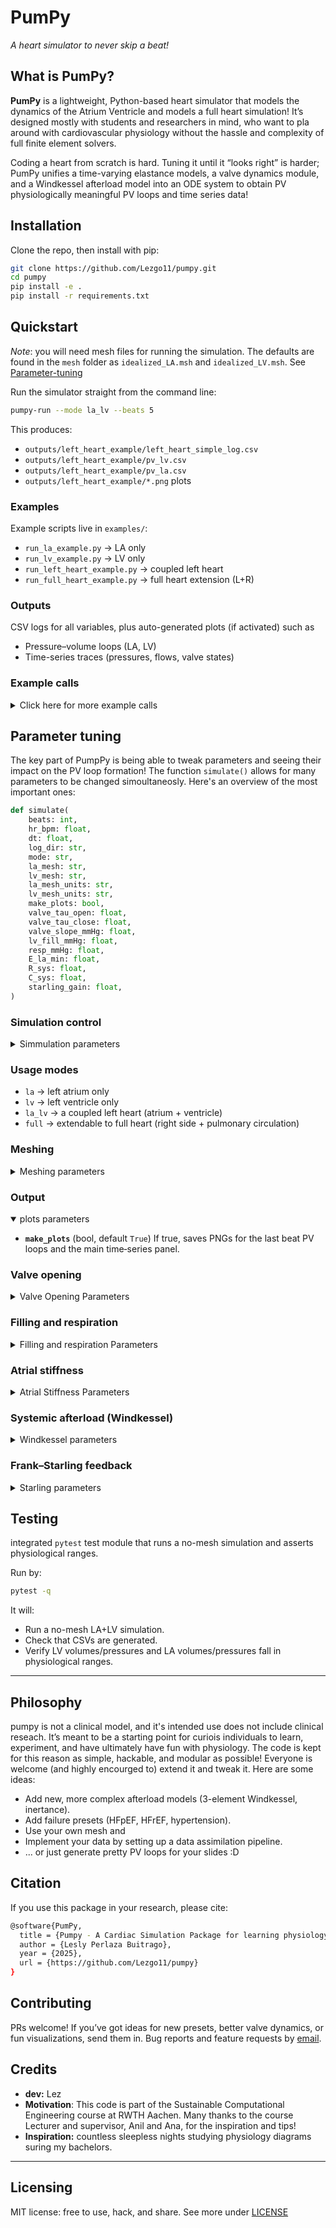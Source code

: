 # PumPy

*A heart simulator to never skip a beat!*

## What is PumPy?

**PumPy** is a lightweight, Python-based heart simulator that models the dynamics of the Atrium Ventricle and models a full heart simulation! It’s designed mostly with students and researchers in mind, who want to pla around with cardiovascular physiology without the hassle and complexity of full finite element solvers.

Coding a heart from scratch is hard. Tuning it until it “looks right” is harder; PumPy unifies a time-varying elastance models, a valve dynamics module, and a Windkessel afterload model into an ODE system to obtain PV physiologically meaningful PV loops and time series data!

## Installation

Clone the repo, then install with pip:

```bash
git clone https://github.com/Lezgo11/pumpy.git
cd pumpy
pip install -e .
pip install -r requirements.txt
```

## Quickstart

*Note*: you will need mesh files for running the simulation. The defaults are found in the `mesh` folder as `idealized_LA.msh` and `idealized_LV.msh`. See [Parameter-tuning](#parameter-tuning)

Run the simulator straight from the command line:

```bash
pumpy-run --mode la_lv --beats 5
```

This produces:

* `outputs/left_heart_example/left_heart_simple_log.csv`
* `outputs/left_heart_example/pv_lv.csv`
* `outputs/left_heart_example/pv_la.csv`
* `outputs/left_heart_example/*.png` plots

### Examples

Example scripts live in `examples/`:

* `run_la_example.py` → LA only
* `run_lv_example.py` → LV only
* `run_left_heart_example.py` → coupled left heart
* `run_full_heart_example.py` → full heart extension (L+R)

### Outputs

CSV logs for all variables, plus auto-generated plots (if activated) such as

* Pressure–volume loops (LA, LV)
* Time-series traces (pressures, flows, valve states)

### Example calls

<details>
  <summary>Click here for more example calls</summary>

##### 1. Run a steady, coupled left heart with plots:

```bash
pumpy-run --mode la_lv --beats 6 --hr 60 \
  --la-mesh "" --lv-mesh "" \
  --E-la-min 0.20 --resp-mmHg 2.0
```

##### 2. Higher afterload (hypertensive feel) and stiffer arteries:

```bash
pumpy-run --mode la_lv --beats 6 \
  --la-mesh "" --lv-mesh "" \
  --E-la-min 0.18 --resp-mmHg 1.0
# Tip: in code or CLI, set R_sys≈2.2e8 and C_sys≈0.9e-8
```

##### 3. Use meshes in millimetres:

```bash
pumpy-run --mode la \
  --la-mesh mesh/your_mesh.msh
  --la-mesh-units mm
```

</details>

## Parameter tuning

The key part of PumpPy is being able to tweak parameters and seeing their impact on the PV loop formation! The function `simulate()` allows for many parameters to be changed simoultaneosly. Here's an overview of the most important ones:

```python
def simulate(
    beats: int,
    hr_bpm: float,
    dt: float,
    log_dir: str,
    mode: str,
    la_mesh: str,
    lv_mesh: str,
    la_mesh_units: str,
    lv_mesh_units: str,
    make_plots: bool,
    valve_tau_open: float,
    valve_tau_close: float,
    valve_slope_mmHg: float,
    lv_fill_mmHg: float,
    resp_mmHg: float,
    E_la_min: float,
    R_sys: float,
    C_sys: float,
    starling_gain: float,
)
```

### Simulation control

<details>
<summary>Simmulation parameters</summary>

* **`beats`** (int, default `3`)
How many cardiac cycles to simulate.

* **`hr_bpm`** (float, default `65.0`)
Heart rate in beats per minute. Period `T = 60 / hr_bpm`.

* **`dt`** (float, default `1e-3`)
Time step in seconds. Smaller → more accurate and smoother valve dynamics, but slower. Values between `5e-4` and `2e-3` work well.

* **`log_dir`** (str, default `"outputs"`)
Directory where CSVs and PNGs are written. Created automatically if missing.

* **`mode`** (str, default `"la_lv"`)
Choose the subsystem you want:

  * `la` — Left atrium only (standalone).
  * `lv` — Left ventricle only (+ aortic afterload); LA is replaced by a fixed filling pressure `lv_fill_mmHg`.
  * `la_lv` — Coupled left heart: LA ↔ LV with logical mitral/aortic valves and aortic afterload.
  * `full` — Full heart (L+R): RA ↔ RV ↔ pulmonary ↔ LA ↔ LV ↔ systemic. Lightweight right side.

</details>



### Usage modes

* `la` → left atrium only
* `lv` → left ventricle only
* `la_lv` → a coupled left heart (atrium + ventricle)
* `full` → extendable to full heart (right side + pulmonary circulation)

### Meshing
<details >
  <summary>Meshing parameters </summary>

* **`la_mesh`**, **`lv_mesh`** (str, defaults point to `mesh/idealized_*.msh`)

  * **Use your own simulation mesh**:  

    ```bash
    pumpy-run --mode la_lv --la-mesh "your_A_mesh.msh" --lv-mesh ""your_V_mesh.msh""
    ```

  * **`la_mesh_units`**, **`lv_mesh_units`** (str, default `"auto"`)
      Units for mesh coordinates: `"mm"`, `"cm"`, `"m"`, or `"auto"`.
      Most cardiac meshes are in **mm**.

      ```bash
      --la-mesh-units mm --lv-mesh-units mm
      ```

</details>



### Output

<details open>
  <summary>plots parameters </summary>
  
* **`make_plots`** (bool, default `True`)
If true, saves PNGs for the last beat PV loops and the main time‑series panel.

</details> 


### Valve opening

<details>
  <summary> Valve Opening Parameters</summary>

* **`valve_tau_open`** (s, default `0.02`)
Time constant for *toward‑open* transitions of valve opening fraction `s∈[0,1]`.

* **`valve_tau_close`** (s, default `0.05`)
Time constant for *toward‑closed* transitions.

* **`valve_slope_mmHg`** (mmHg, default `1.0`)
Steepness of the sigmoid that maps pressure difference (ΔP) to the target opening.

</details>

### Filling and respiration

<details>
  <summary>Filling and respiration Parameters</summary>

* **`lv_fill_mmHg`** (mmHg, default `12.0`)
Only used in `mode="lv"`. Acts as the left atrial surrogate pressure supplying the LV.

* **`resp_mmHg`** (mmHg, default `2.0`)
Amplitude of a slow sinusoidal modulation (≈0.25 Hz) applied to pulmonary venous pressure.

</details> 

### Atrial stiffness

<details>

  <summary>Atrial Stiffness Parameters</summary>

* **`E_la_min`** (mmHg/mL, default `0.08`)

  ```bash
  pumpy-run --mode la_lv --E-la-min 0.2 --E-la-max 0.6
  ```

  Minimum LA elastance (baseline compliance). Adjusts LA stiffness, directly changing LA loop width and pressure.

  Typical band: `0.06–0.30` mmHg/mL. Pair with `E_la_max` if you expose it; here we scale the LA activation around this minimum.

</details>

### Systemic afterload (Windkessel)

<details>
  <summary>Windkessel parameters</summary>

* **`R_sys`** (Pa·s/m³, default `1.5e8`)
Systemic resistance. Sets mean arterial pressure for a given cardiac output.
Rule of thumb: $R \approx (\text{MAP}-\text{Pv}) / \text{CO}$. Raising `R_sys` increases MAP (for the same heart).

* **`C_sys`** (m³/Pa, default `1.3e-8`)
Systemic compliance. Sets pulse pressure width.
Rule of thumb: $C \approx \text{SV} / \text{PP}$. Lower `C_sys` → stiffer arteries → wider pulse pressure.

Defaults are chosen so a healthy LV lands near \~120/80 mmHg with SV ≈ 60–80 mL after a few beats.

</details>

### Frank–Starling feedback

<details>
  <summary>Starling parameters</summary>

* **`starling_gain`** (dimensionless, default `0.3`)
Scales LV contractility based on how full the ventricle is relative to a reference EDV.

* `0.0` → off (contractility fixed).
* `0.1–0.4` → gentle physiological preload sensitivity.
* > `0.5` can destabilize if afterload/filling are extreme.

</details>


## Testing

integrated `pytest` test module that runs a no-mesh simulation and asserts physiological ranges.

Run by:

```bash
pytest -q
```

It will:

* Run a no-mesh LA+LV simulation.
* Check that CSVs are generated.
* Verify LV volumes/pressures and LA volumes/pressures fall in physiological ranges.

---

## Philosophy

pumpy is not a clinical model, and it's intended use does not include clinical reseach. It’s meant to be a starting point for curiois individuals to learn, experiment, and have ultimately have fun with physiology. The code is kept for this reason as simple, hackable, and modular as possible! Everyone is welcome (and highly encourged to) extend it and tweak it. Here are some ideas:

* Add new, more complex afterload models (3-element Windkessel, inertance).
* Add failure presets (HFpEF, HFrEF, hypertension).
* Use your own mesh and
* Implement your data by setting up a data assimilation pipeline.
* ... or just generate pretty PV loops for your slides :D

## Citation

If you use this package in your research, please cite:

```bash
@software{PumPy,
  title = {Pumpy - A Cardiac Simulation Package for learning physiology},
  author = {Lesly Perlaza Buitrago},
  year = {2025},
  url = {https://github.com/Lezgo11/pumpy}
}
```

## Contributing

PRs welcome! If you’ve got ideas for new presets, better valve dynamics, or fun visualizations, send them in.
Bug reports and feature requests by [email](leslyperlaza@gmail.com).

## Credits

* **dev:** Lez
* **Motivation**: This code is part of the Sustainable Computational Engineering course at RWTH Aachen. Many thanks to the course Lecturer and supervisor, Anil and Ana, for the inspiration and tips!
* **Inspiration:** countless sleepless nights studying physiology diagrams suring my bachelors.

---

## Licensing

MIT license: free to use, hack, and share. See more under [LICENSE](LICENSE)
